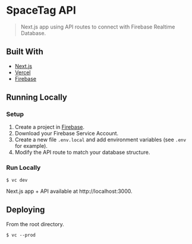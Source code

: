 # SpaceTag API

> Next.js app using API routes to connect with Firebase Realtime Database.

## Built With

- [Next.js](https://nextjs.org/)
- [Vercel](https://vercel.com)
- [Firebase](https://firebase.google.com)

## Running Locally

### Setup

1. Create a project in [Firebase](https://firebase.google.com/docs/firestore/quickstart).
1. Download your Firebase Service Account.
1. Create a new file `.env.local` and add environment variables (see `.env` for example).
1. Modify the API route to match your database structure.

### Run Locally

```
$ vc dev
```

Next.js app + API available at http://localhost:3000.

## Deploying

From the root directory.

```
$ vc --prod
```

